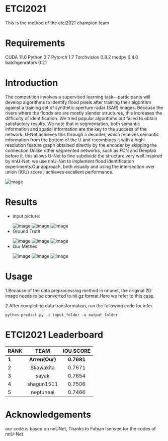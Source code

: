 # ETCI2021
This is the method of the etci2021 champion team

# Requirements
CUDA 11.0
Python 3.7
Pytorch 1.7
Torchvision 0.8.2
medpy 0.4.0
batchgenrators 0.21

# Introduction
The competition involves a supervised learning task—participants will develop algorithms to identify flood pixels after training their algorithm against a training set of synthetic aperture radar (SAR) images. Because the rivers where the floods are are mostly slender structures, this increases the difficulty of identification. We tried popular algorithms but failed to obtain satisfactory results. We note that in segmentation, both semantic information and spatial information are the key to the success of the network. U-Net achieves this through a decoder, which receives semantic information from the bottom of the U and recombines it with a high-resolution feature graph obtained directly by the encoder by skipping the connection.Unlike other segmented networks, such as FCN and Deeplab before it, this allows U-Net to fine subdivide the structure very well.Inspired by nnU-Net, we use nnU-Net to implement flood identification experiments.Our approach, both visually and using the intersection over union (IOU) score , achieves excellent performance.

![image](https://github.com/YZArren/ETCI2021/blob/main/pic/net.png)

# Results
* input picture:</p>
![image](https://github.com/YZArren/ETCI2021/blob/main/pic/org1.png)   ![image](https://github.com/YZArren/ETCI2021/blob/main/pic/org2.png)   ![image](https://github.com/YZArren/ETCI2021/blob/main/pic/org3.png)
* Ground Truth</p>
![image](https://github.com/YZArren/ETCI2021/blob/main/pic/mask1.png)   ![image](https://github.com/YZArren/ETCI2021/blob/main/pic/mask2.png)   ![image](https://github.com/YZArren/ETCI2021/blob/main/pic/mask3.png)
* Our Methed</p>
![image](https://github.com/YZArren/ETCI2021/blob/main/pic/infer1.png)   ![image](https://github.com/YZArren/ETCI2021/blob/main/pic/infer2.png)   ![image](https://github.com/YZArren/ETCI2021/blob/main/pic/infer3.png)

# Usage
1.Because of the data preprocessing method in nnunet, the original 2D image needs to be converted to nii.gz format.Here we refer to this [case](https://github.com/MIC-DKFZ/nnUNet/blob/master/nnunet/dataset_conversion/Task120_Massachusetts_RoadSegm.py).

2.After completing data transformation, run the following code for infer.
```
python predict.py -i input_folder -o output_folder
```
# ETCI2021 Leaderboard
|RANK|TEAM|IOU SCORE|
|------|:------:|:------:|
|**1**|**Arren(Our)**|**0.7681**|
|2|Skawakita|0.7671|
|3|sayak|0.7654|
|4|shagun1511|0.7506|
|5|neptuneai|0.7466|

# Acknowledgements
our code is based on nnUNet, Thanks to Fabian Isensee for the codes of nnU-Net.
